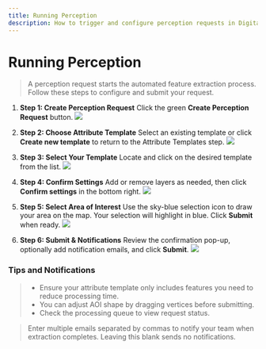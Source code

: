 ```yaml
---
title: Running Perception
description: How to trigger and configure perception requests in Digital Surveyor
---
```


# Running Perception

> A perception request starts the automated feature extraction process. Follow these steps to configure and submit your request.

1.  **Step 1: Create Perception Request**
    Click the green **Create Perception Request** button.
    ![](/contents/images/digital-surveyor/running-perception/image_1.png)

2.  **Step 2: Choose Attribute Template**
    Select an existing template or click **Create new template** to return to the Attribute Templates step.
    ![](/contents/images/digital-surveyor/running-perception/image_2.png)

3.  **Step 3: Select Your Template**
    Locate and click on the desired template from the list.
    ![](/contents/images/digital-surveyor/running-perception/image_3.png)

4.  **Step 4: Confirm Settings**
    Add or remove layers as needed, then click **Confirm settings** in the bottom right.
    ![](/contents/images/digital-surveyor/running-perception/image_4.png)

5.  **Step 5: Select Area of Interest**
    Use the sky-blue selection icon to draw your area on the map. Your selection will highlight in blue. Click **Submit** when ready.
    ![](/contents/images/digital-surveyor/running-perception/image_5.png)

6.  **Step 6: Submit & Notifications**
    Review the confirmation pop-up, optionally add notification emails, and click **Submit**.
    ![](/contents/images/digital-surveyor/running-perception/image_6.png)

### Tips and Notifications

> - Ensure your attribute template only includes features you need to reduce processing time.
> - You can adjust AOI shape by dragging vertices before submitting.
> - Check the processing queue to view request status.

> Enter multiple emails separated by commas to notify your team when extraction completes. Leaving this blank sends no notifications.
